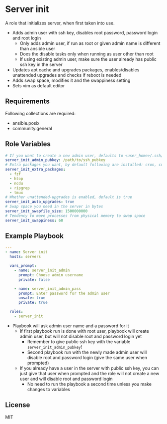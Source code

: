 Server init
=========

A role that initializes server, when first taken into use.
- Adds admin user with ssh key, disables root password, password login and root login
  - Only adds admin user, if run as root or given admin name is different than ansible user
  - Does the disable tasks only when running as user other than root
  - If using existing admin user, make sure the user already has public ssh key in the server
- Updates apt cache and upgrades packages, enables/disables unattended upgrades and checks if reboot is needed
- Adds swap space, modifies it and the swappiness setting
- Sets vim as default editor

Requirements
------------

Following collections are required:
- ansible.posix
- community.general

Role Variables
--------------

```yaml
# If you want to create a new admin user, defaults to <user_home>/.ssh/id_rsa.pub
server_init_admin_pubkey: /path/to/ssh_pubkey
# Extra packages you want, by default following are installed: cron, curl, git, grep, less, rsync, unattended-upgrades and vim
server_init_extra_packages:
  - fzf
  - htop
  - ncdu
  - ripgrep
  - tmux
# Whether unattended-upgrades is enabled, default is true
server_init_auto_upgrades: true
# Swap space you need in the server in bytes
server_init_swapfile_size: 1500000000
# Tendency to move processes from physical memory to swap space
server_init_swappiness: 60
```

Example Playbook
----------------

```yaml
---
- name: Server init
  hosts: servers

  vars_prompt:
    - name: server_init_admin
      prompt: Choose admin username
      private: false

    - name: server_init_admin_pass
      prompt: Enter password for the admin user
      unsafe: true
      private: true

  roles:
    - server_init
```

- Playbook will ask admin user name and a password for it
  - If first playbook run is done with root user, playbook will create admin user, but will not disable root and password login yet
    - Remember to give public ssh key with the variable `server_init_admin_pubkey`!
    - Second playbook run with the newly made admin user will disable root and password login (give the same user when prompted)
  - If you already have a user in the server with public ssh key, you can just give that user when prompted and the role will not create a new user and will disable root and password login
    - No need to run the playbook a second time unless you make changes to variables

License
-------

MIT
